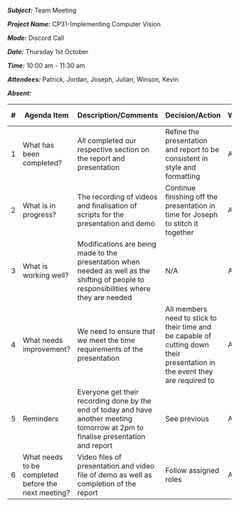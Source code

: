 ***Subject:*** Team Meeting

***Project Name:*** CP31-Implementing Computer Vision

***Mode:*** Discord Call

***Date:*** Thursday 1st October

***Time:*** 10:00 am - 11:30 am

***Attendees:*** Patrick, Jordan, Joseph, Julian, Winson, Kevin

***Absent:*** 


|#|Agenda Item |Description/Comments|Decision/Action|Who?|Items for escalation|
|-|-|-|-|-|-|
|1|What has been completed?|All completed our respective section on the report and presentation|Refine the presentation and report to be consistent in style and formatting|All|N/A|
|2|What is in progress?|The recording of videos and finalisation of scripts for the presentation and demo|Continue finishing off the presentation in time for Joseph to stitch it together|All|N/A|
|3|What is working well?|Modifications are being made to the presentation when needed as well as the shifting of people to responsibilities where they are needed|N/A|All|N/A|
|4|What needs improvement? |We need to ensure that we meet the time requirements of the presentation|All members need to stick to their time and be capable of cutting down their presentation in the event they are required to|All|Keep updates on how people are going with their presentation and change presentation accordingly|
|5|Reminders|Everyone get their recording done by the end of today and have another meeting tomorrow at 2pm to finalise presentation and report|See previous|All|N/A|
|6|What needs to be completed before the next meeting?|Video files of presentation and video file of demo as well as completion of the report|Follow assigned roles|All|N/A|